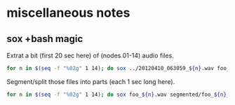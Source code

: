 # miscellaneous notes

sox +bash magic
------
Extrat a bit (first 20 sec here) of (nodes 01-14) audio files.
```bash
for n in $(seq -f "%02g" 1 14); do sox ../20120410_063059_${n}.wav foo_$n.wav trim 0 20 ; done
```

Segment/split those files into parts (each 1 sec long here).
```bash
for n in $(seq -f "%02g" 1 14); do sox foo_${n}.wav segmented/foo_${n}_.wav trim 0 1 : newfile : restart ; done
```
